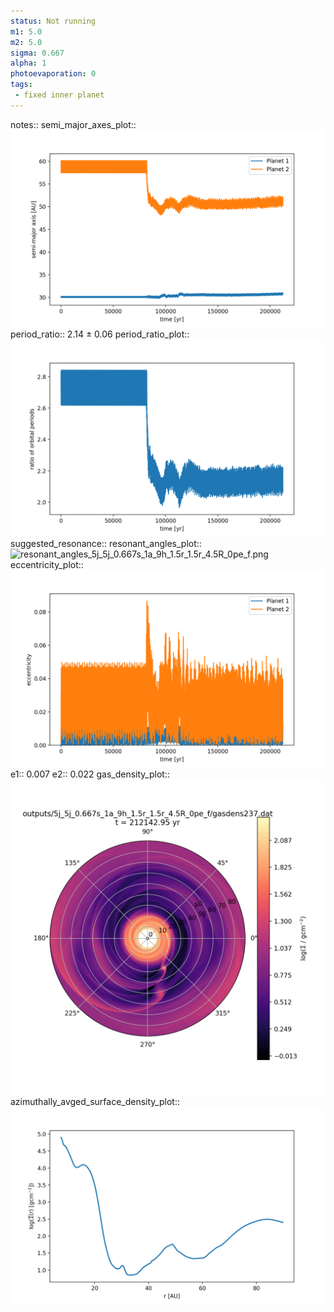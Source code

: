 ```yaml
---
status: Not running
m1: 5.0
m2: 5.0
sigma: 0.667
alpha: 1
photoevaporation: 0
tags:
 - fixed inner planet
---
```


notes::
semi_major_axes_plot:: ![semi_major_axes_5j_5j_0.667s_1a_9h_1.5r_1.5r_4.5R_0pe_f.png](plots/semi_major_axes/semi_major_axes_5j_5j_0.667s_1a_9h_1.5r_1.5r_4.5R_0pe_f.png)
period_ratio:: 2.14 ± 0.06
period_ratio_plot:: ![period_ratio_5j_5j_0.667s_1a_9h_1.5r_1.5r_4.5R_0pe_f.png](plots/period_ratio/period_ratio_5j_5j_0.667s_1a_9h_1.5r_1.5r_4.5R_0pe_f.png)
suggested_resonance:: 
resonant_angles_plot:: ![resonant_angles_5j_5j_0.667s_1a_9h_1.5r_1.5r_4.5R_0pe_f.png](plots/resonant_angles/resonant_angles_5j_5j_0.667s_1a_9h_1.5r_1.5r_4.5R_0pe_f.png)
eccentricity_plot:: ![eccentricity_5j_5j_0.667s_1a_9h_1.5r_1.5r_4.5R_0pe_f.png](plots/eccentricity/eccentricity_5j_5j_0.667s_1a_9h_1.5r_1.5r_4.5R_0pe_f.png)
e1:: 0.007
e2:: 0.022
gas_density_plot:: ![gas_density_5j_5j_0.667s_1a_9h_1.5r_1.5r_4.5R_0pe_f.png](plots/gas_density/gas_density_5j_5j_0.667s_1a_9h_1.5r_1.5r_4.5R_0pe_f.png)
azimuthally_avged_surface_density_plot:: ![azimuthally_avged_surface_density_5j_5j_0.667s_1a_9h_1.5r_1.5r_4.5R_0pe_f.png](plots/azimuthally_avged_surface_density/azimuthally_avged_surface_density_5j_5j_0.667s_1a_9h_1.5r_1.5r_4.5R_0pe_f.png)
